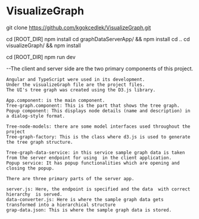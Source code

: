 # VisualizeGraph

<!--INSTALLATION : -->
<!-- PLEASE RUN NPM INSTALL COMMAND FOR EACH PACKAGE.JSON IN EACH DIRECTORY! PLEASE LOOK AT THE COMMANDS BELOW-->
<!--ROOT_DIR is the directory of the VisualizeGraph root folder which includes clients app,server app-->

git clone  https://github.com/kgokcedlek/VisualizeGraph.git

cd [ROOT_DIR]
    npm install
    cd graphDataServerApp/ && npm install
    cd ..
    cd visualizeGraph/ && npm install

<!--RUN-->
cd [ROOT_DIR]
    npm run dev



<!----------------------------------------------------------------->
<!----------------------------------------------------------------->
<!----------------------------------------------------------------->
<!----------------------------------------------------------------->
<!--ABOUT THE PROJECT-->

--The client and server side are the two primary components of this project.
 
 <!----CLIENT APP:---->
 <!----------------------------->
    Angular and TypeScript were used in its development.
    Under the visualizeGraph file are the project files.
    The UI's tree graph was created using the D3.js library.
<!-- Components: -->
    App.component: is the main component.
    Tree-graph.component: This is the part that shows the tree graph.
    Popup component: This displays node details (name and description) in a dialog-style format.

<!-- Models: -->
    Tree-node-models: there are some model interfaces used throughout the project
    Tree-graph-factory: This is the class where d3.js is used to generate the tree graph structure.

<!-- services: -->
    Tree-graph-data-service: in this service sample graph data is taken from the server endpoint for using  in the client application.
    Popup service: It has popup functionalities which are opening and closing the popup.


 <!----SERVEE APP:---->
 <!----------------------------->

    There are three primary parts of the server app.

    server.js: Here, the endpoint is specified and the data  with correct hierarchy  is served. 
    data-converter.js: Here is where the sample graph data gets transformed into a hierarchical structure
    grap-data.json: This is where the sample graph data is stored.
